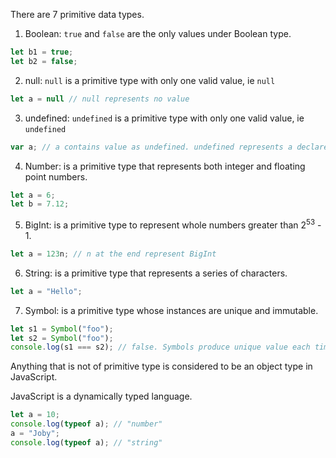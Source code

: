 There are 7 primitive data types.

1. Boolean: `true` and `false` are the only values under Boolean type.

```javascript
let b1 = true;
let b2 = false;
```
2. null: `null` is a primitive type with only one valid value, ie `null`

```javascript
let a = null // null represents no value
```

3. undefined: `undefined` is a primitive type with only one valid value, ie `undefined`

```javascript
var a; // a contains value as undefined. undefined represents a declared variable that is not defined.
```

4. Number: is a primitive type that represents both integer and floating point numbers.

```javascript
let a = 6;
let b = 7.12; 
```

5. BigInt: is a primitive type to represent whole numbers greater than 2<sup>53</sup> - 1.

```javascript
let a = 123n; // n at the end represent BigInt
```

6. String: is a primitive type that represents a series of characters.

```javascript
let a = "Hello";
```

7. Symbol: is a primitive type whose instances are unique and immutable.

```javascript
let s1 = Symbol("foo");
let s2 = Symbol("foo");
console.log(s1 === s2); // false. Symbols produce unique value each time.
```

Anything that is not of primitive type is considered to be an object type in JavaScript.

JavaScript is a dynamically typed language.

```javascript
let a = 10;
console.log(typeof a); // "number"
a = "Joby";
console.log(typeof a); // "string"
```
